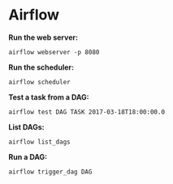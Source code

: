 # Airflow

**Run the web server:**
```
airflow webserver -p 8080
```

**Run the scheduler:**
```
airflow scheduler
```

**Test a task from a DAG:**
```
airflow test DAG TASK 2017-03-18T18:00:00.0
```

**List DAGs:**
```
airflow list_dags
```

**Run a DAG:**
```
airflow trigger_dag DAG
```
